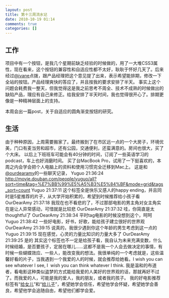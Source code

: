 ```yaml
---
layout: post
title: 第十三周流水记
date: 2010-10-19 01:14
comments: true
categories: []
---
```

<h2>工作</h2>
项目中有一个按钮，是我几个星期前缺乏经验的时候做的，用了一大堆CSS3属性，现在看来，这个按钮的兼容性和自适应性都不太好，耿耿于怀好几天了。后来经过<a href="http://ivane.net">@ivane</a>点拨，跟产品经理把这个意见提了出来，表示希望能排期，修改一下全站的按钮。产品经理爽快的答应了，并且按我的要求安排了半天。
事实上这个问题会耗费我一整天，但我觉得这是我之前思考不周全、技术不成熟的时候做出的缺陷产品，理应有自己来修正。给我安排了半天时间，我也觉得很开心了。排期更像是一种精神层面上的支持。

本周会出一篇post，关于自适应的圆角渐变按钮的研究。
<h2>生活</h2>
由于种种原因，上周需要搬家了。最终搬到了在市区远一点的一个大房子，环境优美，门口有麦当劳和超市，还有公园，交通便利，还蛮满意的。房间也很大，买了个大床。
以后上下班班车可能会有40分钟的时间，订阅了一些英语学习的podcast，车上也好消磨时间。
买了台MacBook Pro，试用了一下挺喜欢的，本周之内会学会把个人电脑上的资料和使用习惯完全迁移到Mac上。
这是和<a href="http://www.ourdearamy.com/">@ourdearamy</a>的一些聊天记录，
Yuguo 21:36:24
<a href="http://movie.douban.com/people/yuguo/all?sort=time&amp;tag=%E7%BB%99%E5%A5%B3%E5%84%BF&amp;mode=grid&amp;tags_sort=count">http://movie.douban.com/people/yuguo/all?sort=time&amp;tag=%E7%BB%99%E5%A5%B3%E5%84%BF&amp;mode=grid&amp;tags_sort=count</a>
Yuguo 21:37:11
这个标签全是快乐又感人的happy ending，并且同时是5星推荐的片子，从大学开始积累的，希望到时候推荐给小孩子看
OurDearAmy 21:37:18
我现在也不看悲的了，不过那部电影的男主角对女主角实在是让人异常感动，可惜就是比较悲
OurDearAmy 21:37:32
哇，你简直是太thoughtful了
OurDearAmy 21:38:34
平时tag电影的时候没想到这个，呵呵
Yuguo 21:38:42
一些好电影，好书，好歌，能给孩子建立很好的世界观
OurDearAmy 21:39:15
说真的，我很少遇到你这个年龄的男生考虑到这一点的
Yuguo 21:39:15
现在感觉，心灵的力量比知识的力量大多了
OurDearAmy 21:39:25
是的
其实这个标签也不一定是给孩子看，我自认为未来充满变数，什么时候结婚，是否要孩子，定居在哪儿……这都不是我一个人会去做决定的事情，有时候一些蝴蝶效应、一些人，能改变我的想法。我很单纯的一个考虑就是，这些温馨好看的片子，当我遇到一个我爱的人的时候，就会推荐给她看。I wish you can see whatever I see, I  wish you can think whatever I think. 我是温和的布道者，看电影这种类似盗梦的方式能给我爱的人美好的世界观的话，那就再好不过了。而我爱的人，可能是我的爱人，我的朋友，或者我的孩子。
我的好电影推荐标签有“<a href="http://movie.douban.com/people/yuguo/all?sort=time&amp;tag=%E7%BB%99%E5%A5%B3%E5%84%BF&amp;mode=grid&amp;tags_sort=count">给女儿</a>”和“<a href="http://movie.douban.com/people/yuguo/all?sort=time&amp;tag=%E7%BB%99%E5%84%BF%E5%AD%90&amp;mode=grid&amp;tags_sort=count">给儿子</a>”，希望她学会信任，希望他学会怀疑，希望她学会善良，希望他学会追随自由，希望他们都学会爱。
